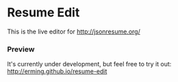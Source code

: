 # Resume Edit

This is the live editor for http://jsonresume.org/

### Preview

It's currently under development, but feel free to try it out:  
http://erming.github.io/resume-edit
